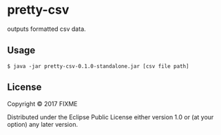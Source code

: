 # pretty-csv

outputs formatted csv data.

## Usage

    $ java -jar pretty-csv-0.1.0-standalone.jar [csv file path]


## License

Copyright © 2017 FIXME

Distributed under the Eclipse Public License either version 1.0 or (at
your option) any later version.
